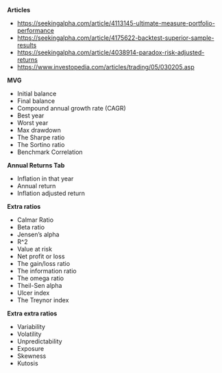 **Articles**

- https://seekingalpha.com/article/4113145-ultimate-measure-portfolio-performance
- https://seekingalpha.com/article/4175622-backtest-superior-sample-results
- https://seekingalpha.com/article/4038914-paradox-risk-adjusted-returns
- https://www.investopedia.com/articles/trading/05/030205.asp

**MVG**
- Initial balance
- Final balance
- Compound annual growth rate (CAGR)
- Best year
- Worst year
- Max drawdown
- The Sharpe ratio
- The Sortino ratio
- Benchmark Correlation

**Annual Returns Tab**
- Inflation in that year
- Annual return
- Inflation adjusted return

**Extra ratios**
- Calmar Ratio
- Beta ratio
- Jensen’s alpha
- R^2
- Value at risk
- Net profit or loss
- The gain/loss ratio
- The information ratio
- The omega ratio
- Theil-Sen alpha
- Ulcer index
- The Treynor index 


**Extra extra ratios**
- Variability
- Volatility 
- Unpredictability
- Exposure
- Skewness
- Kutosis
